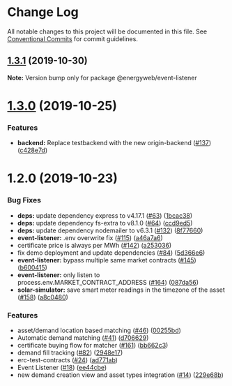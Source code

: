 # Change Log

All notable changes to this project will be documented in this file.
See [Conventional Commits](https://conventionalcommits.org) for commit guidelines.

## [1.3.1](https://github.com/energywebfoundation/origin/compare/@energyweb/event-listener@1.3.0...@energyweb/event-listener@1.3.1) (2019-10-30)

**Note:** Version bump only for package @energyweb/event-listener





# [1.3.0](https://github.com/energywebfoundation/origin/compare/@energyweb/event-listener@1.2.0...@energyweb/event-listener@1.3.0) (2019-10-25)


### Features

* **backend:** Replace testbackend with the new origin-backend ([#137](https://github.com/energywebfoundation/origin/issues/137)) ([c428e7d](https://github.com/energywebfoundation/origin/commit/c428e7d44300ae306a9e759fc8897135e9d0e1be))





# 1.2.0 (2019-10-23)


### Bug Fixes

* **deps:** update dependency express to v4.17.1 ([#63](https://github.com/energywebfoundation/origin/issues/63)) ([1bcac38](https://github.com/energywebfoundation/origin/commit/1bcac38))
* **deps:** update dependency fs-extra to v8.1.0 ([#64](https://github.com/energywebfoundation/origin/issues/64)) ([ccd9ed5](https://github.com/energywebfoundation/origin/commit/ccd9ed5))
* **deps:** update dependency nodemailer to v6.3.1 ([#132](https://github.com/energywebfoundation/origin/issues/132)) ([8f77660](https://github.com/energywebfoundation/origin/commit/8f77660))
* **event-listener:** .env overwrite fix ([#115](https://github.com/energywebfoundation/origin/issues/115)) ([a46a7a6](https://github.com/energywebfoundation/origin/commit/a46a7a6))
* certificate price is always per MWh ([#142](https://github.com/energywebfoundation/origin/issues/142)) ([a253036](https://github.com/energywebfoundation/origin/commit/a253036))
* fix demo deployment and update dependencies ([#84](https://github.com/energywebfoundation/origin/issues/84)) ([5d366e6](https://github.com/energywebfoundation/origin/commit/5d366e6))
* **event-listener:** bypass multiple same market contracts ([#145](https://github.com/energywebfoundation/origin/issues/145)) ([b600415](https://github.com/energywebfoundation/origin/commit/b600415))
* **event-listener:** only listen to process.env.MARKET_CONTRACT_ADDRESS ([#164](https://github.com/energywebfoundation/origin/issues/164)) ([087da56](https://github.com/energywebfoundation/origin/commit/087da56))
* **solar-simulator:** save smart meter readings in the timezone of the asset ([#158](https://github.com/energywebfoundation/origin/issues/158)) ([a8c0480](https://github.com/energywebfoundation/origin/commit/a8c0480))


### Features

* asset/demand location based matching ([#46](https://github.com/energywebfoundation/origin/issues/46)) ([00255bd](https://github.com/energywebfoundation/origin/commit/00255bd))
* Automatic demand matching ([#41](https://github.com/energywebfoundation/origin/issues/41)) ([d706629](https://github.com/energywebfoundation/origin/commit/d706629))
* certificate buying flow for matcher ([#161](https://github.com/energywebfoundation/origin/issues/161)) ([bb662c3](https://github.com/energywebfoundation/origin/commit/bb662c3))
* demand fill tracking ([#82](https://github.com/energywebfoundation/origin/issues/82)) ([2948e17](https://github.com/energywebfoundation/origin/commit/2948e17))
* erc-test-contracts ([#24](https://github.com/energywebfoundation/origin/issues/24)) ([ad771ab](https://github.com/energywebfoundation/origin/commit/ad771ab))
* Event Listener ([#18](https://github.com/energywebfoundation/origin/issues/18)) ([ee44cbe](https://github.com/energywebfoundation/origin/commit/ee44cbe))
* new demand creation view and asset types integration ([#14](https://github.com/energywebfoundation/origin/issues/14)) ([229e68b](https://github.com/energywebfoundation/origin/commit/229e68b))
